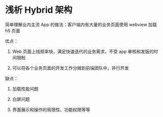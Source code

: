 # 浅析 Hybrid 架构

简单理解业内主流 App 的做法：客户端内有大量的业务页面使用 webview 加载 h5 页面

优点：

1. Web 页面上线频率快，满足快速迭代的业务需求，不受 app 审核和发版的时间限制

2. 可以将各个业务页面的开发工作分摊到前端团队中，并行开发

缺点：

1. 加载性能问题

2. 白屏问题

3. 界面展示和操作的局限性、功能权限等等
